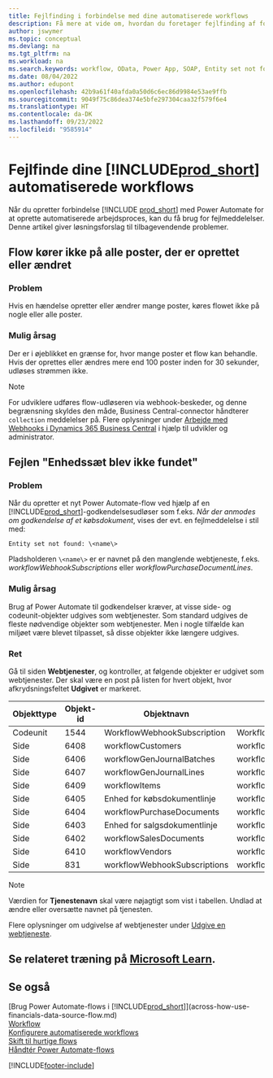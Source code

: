 ```yaml
---
title: Fejlfinding i forbindelse med dine automatiserede workflows
description: Få mere at vide om, hvordan du foretager fejlfinding af forbindelsen mellem Business Central og Power Automate, når du opretter et automatiseret workflow.
author: jswymer
ms.topic: conceptual
ms.devlang: na
ms.tgt_pltfrm: na
ms.workload: na
ms.search.keywords: workflow, OData, Power App, SOAP, Entity set not found, workflowWebhookSubscriptions, Power Automate,
ms.date: 08/04/2022
ms.author: edupont
ms.openlocfilehash: 42b9a61f40afda0a50d6c6ec86d9984e53ae9ffb
ms.sourcegitcommit: 9049f75c86dea374e5bfe297304caa32f579f6e4
ms.translationtype: HT
ms.contentlocale: da-DK
ms.lasthandoff: 09/23/2022
ms.locfileid: "9585914"
---
```

# <a name="troubleshoot-your-prod_short-automated-workflows"></a>Fejlfinde dine [!INCLUDE[prod_short](includes/prod_short.md)] automatiserede workflows

Når du opretter forbindelse [!INCLUDE [prod_short](includes/prod_short.md)] med Power Automate for at oprette automatiserede arbejdsproces, kan du få brug for fejlmeddelelser. Denne artikel giver løsningsforslag til tilbagevendende problemer.

## <a name="flow-doesnt-run-on-all-records-created-or-changed"></a>Flow kører ikke på alle poster, der er oprettet eller ændret

### <a name="problem"></a>Problem

Hvis en hændelse opretter eller ændrer mange poster, køres flowet ikke på nogle eller alle poster.

### <a name="possible-cause"></a>Mulig årsag

Der er i øjeblikket en grænse for, hvor mange poster et flow kan behandle. Hvis der oprettes eller ændres mere end 100 poster inden for 30 sekunder, udløses strømmen ikke.

> [!NOTE]
> For udviklere udføres flow-udløseren via webhook-beskeder, og denne begrænsning skyldes den måde, Business Central-connector håndterer `collection` meddelelser på. Flere oplysninger under [Arbejde med Webhooks i Dynamics 365 Business Central](/dynamics365/business-central/dev-itpro/api-reference/v2.0/dynamics-subscriptions#notes-for-power-automate-flows) i hjælp til udvikler og administrator.

## <a name="entity-set-not-found-error"></a>Fejlen "Enhedssæt blev ikke fundet"

### <a name="problem"></a>Problem

Når du opretter et nyt Power Automate-flow ved hjælp af en [!INCLUDE[prod_short](includes/prod_short.md)]-godkendelsesudløser som f.eks. *Når der anmodes om godkendelse af et købsdokument*, vises der evt. en fejlmeddelelse i stil med:

`Entity set not found: \<name\>`

Pladsholderen `\<name\>` er er navnet på den manglende webtjeneste, f.eks. *workflowWebhookSubscriptions* eller *workflowPurchaseDocumentLines*.

### <a name="possible-cause"></a>Mulig årsag

Brug af Power Automate til godkendelser kræver, at visse side- og codeunit-objekter udgives som webtjenester. Som standard udgives de fleste nødvendige objekter som webtjenester. Men i nogle tilfælde kan miljøet være blevet tilpasset, så disse objekter ikke længere udgives.

### <a name="fix"></a>Ret

Gå til siden **Webtjenester**, og kontroller, at følgende objekter er udgivet som webtjenester. Der skal være en post på listen for hvert objekt, hvor afkrydsningsfeltet **Udgivet** er markeret.  

| Objekttype | Objekt-id | Objektnavn | Tjenestenavn |
|--|--|--|--|
| Codeunit | 1544 | WorkflowWebhookSubscription | WorkflowActionResponse |
| Side | 6408 | workflowCustomers | workflowCustomers |
| Side | 6406 | workflowGenJournalBatches | workflowGenJournalBatches |
| Side | 6407 | workflowGenJournalLines | workflowGenJournalLines |
| Side | 6409 | workflowItems | workflowItems |
| Side | 6405 | Enhed for købsdokumentlinje | workflowPurchaseDocumentLines |
| Side | 6404 | workflowPurchaseDocuments | workflowPurchaseDocuments |
| Side | 6403 | Enhed for salgsdokumentlinje | workflowSalesDocumentLines |
| Side | 6402 | workflowSalesDocuments | workflowSalesDocuments |
| Side | 6410 | workflowVendors | workflowVendors |
| Side | 831 | workflowWebhookSubscriptions | workflowWebhookSubscriptions |

> [!NOTE]
> Værdien for **Tjenestenavn** skal være nøjagtigt som vist i tabellen. Undlad at ændre eller oversætte navnet på tjenesten.

Flere oplysninger om udgivelse af webtjenester under [Udgive en webtjeneste](across-how-publish-web-service.md).

## <a name="see-related-training-at-microsoft-learn"></a>Se relateret træning på [Microsoft Learn](/learn/modules/use-power-automate/).

## <a name="see-also"></a>Se også

[Brug Power Automate-flows i [!INCLUDE[prod_short](includes/prod_short.md)]](across-how-use-financials-data-source-flow.md)  
[Workflow](across-workflow.md)  
[Konfigurere automatiserede workflows](/dynamics365/business-central/dev-itpro/powerplatform/automate-workflows)  
[Skift til hurtige flows](/dynamics365/business-central/dev-itpro/powerplatform/instant-flows)  
[Håndtér Power Automate-flows](/dynamics365/business-central/dev-itpro/powerplatform/manage-power-automate-flows)  

[!INCLUDE[footer-include](includes/footer-banner.md)]
